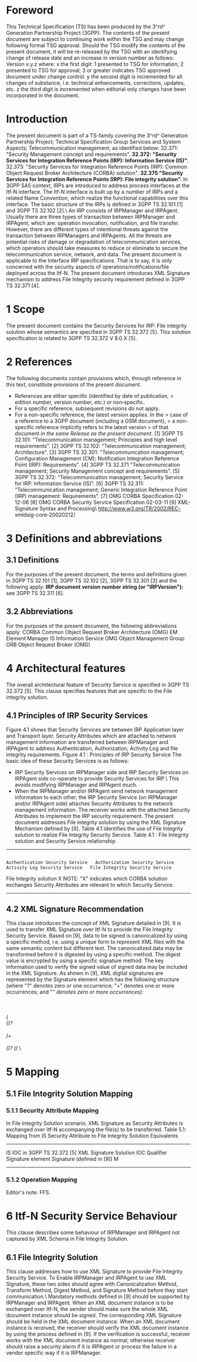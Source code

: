 # Foreword
This Technical Specification (TS) has been produced by the 3^rd^ Generation
Partnership Project (3GPP).
The contents of the present document are subject to continuing work within the
TSG and may change following formal TSG approval. Should the TSG modify the
contents of the present document, it will be re-released by the TSG with an
identifying change of release date and an increase in version number as
follows:
Version x.y.z
where:
x the first digit:
1 presented to TSG for information;
2 presented to TSG for approval;
3 or greater indicates TSG approved document under change control.
y the second digit is incremented for all changes of substance, i.e. technical
enhancements, corrections, updates, etc.
z the third digit is incremented when editorial only changes have been
incorporated in the document.
# Introduction
The present document is part of a TS-family covering the 3^rd^ Generation
Partnership Project; Technical Specification Group Services and System
Aspects; Telecommunication management; as identified below:
32.371: \"Security Management concept and requirements\".
**32.372: \"Security Services for Integration Reference Points (IRP):
Information Service (IS)\".**
32.373: \"Security Services for Integration Reference Points (IRP): Common
Object Request Broker Architecture (CORBA) solution\".
**32.375 \"Security Services for Integration Reference Points (IRP): File
integrity solution\".**
In 3GPP SA5 context, IRPs are introduced to address process interfaces at the
Itf-N interface. The Itf-N interface is built up by a number of IRPs and a
related Name Convention, which realize the functional capabilities over this
interface. The basic structure of the IRPs is defined in 3GPP TS 32.101 [1]
and 3GPP TS 32.102 [2].\ An IRP consists of IRPManager and IRPAgent. Usually
there are three types of transaction between IRPManager and IRPAgent, which
are: operation invocation, notification, and file transfer.
However, there are different types of intentional threats against the
transaction between IRPManagers and IRPAgents. All the threats are potential
risks of damage or degradation of telecommunication services, which operators
should take measures to reduce or eliminate to secure the telecommunication
service, network, and data.
The present document is applicable to the Interface IRP specifications. That
is to say, it is only concerned with the security aspects of
operations/notifications/file deployed across the Itf-N.
The present document introduces XML Signature mechanism to address File
Integrity security requirement defined in 3GPP TS 32.371 [4].
# 1 Scope
The present document contains the Security Services for IRP: File integrity
solution whose semantics are specified in 3GPP TS 32.372 [5].
This solution specification is related to 3GPP TS 32.372 V 8.0.X [5].
# 2 References
The following documents contain provisions which, through reference in this
text, constitute provisions of the present document.
  * References are either specific (identified by date of publication, > edition number, version number, etc.) or non‑specific.
  * For a specific reference, subsequent revisions do not apply.
  * For a non-specific reference, the latest version applies. In the > case of a reference to a 3GPP document (including a GSM document), > a non-specific reference implicitly refers to the latest version > of that document _in the same Release as the present document_.
[1] 3GPP TS 32.101: \"Telecommunication management; Principles and high level
requirements\".
[2] 3GPP TS 32.102: \"Telecommunication management; Architecture\".
[3] 3GPP TS 32.301: \"Telecommunication management; Configuration Management
(CM); Notification Integration Reference Point (IRP): Requirements\".
[4] 3GPP TS 32.371 \"Telecommunication management; Security Management concept
and requirements\".
[5] 3GPP TS 32.372: \"Telecommunication management; Security Service for IRP:
Information Service (IS)\".
[6] 3GPP TS 32.311: \"Telecommunication management; Generic Integration
Reference Point (IRP) management: Requirements\".
[7] OMG CORBA Specification 02-12-06
[8] OMG CORBA Security Service Specification 02-03-11
[9] XML-Signature Syntax and Processing\ http://www.w3.org/TR/2002/REC-
xmldsig-core-20020212/
# 3 Definitions and abbreviations
## 3.1 Definitions
For the purposes of the present document, the terms and definitions given in
3GPP TS 32.101 [1], 3GPP TS 32.102 [2], 3GPP TS 32.301 [3] and the following
apply:
**IRP document version number string (or \"IRPVersion\"):** see 3GPP TS 32.311
[6].
## 3.2 Abbreviations
For the purposes of the present document, the following abbreviations apply:
CORBA Common Object Request Broker Architecture (OMG)
EM Element Manager
IS Information Service
OMG Object Management Group
ORB Object Request Broker (OMG)
# 4 Architectural features
The overall architectural feature of Security Service is specified in 3GPP TS
32.372 [5]. This clause specifies features that are specific to the File
integrity solution.
## 4.1 Principles of IRP Security Services
Figure 4.1 shows that Security Services are between IRP Application layer and
Transport layer. Security Attributes which are attached to network management
information are transferred between IRPManager and IRPAgent to address
Authentication, Authorization, Activity Log and file integrity requirements.
Figure 4.1 : Principles of IRP Security Service
The basic idea of these Security Services is as follows:
  * IRP Security Services on IRPManager side and IRP Security Services on IRPAgent side co-operate to provide Security Services for IRP.\ This avoids modifying IRPManager and IRPAgent much.
  * When the IRPManager and/or IRPAgent send network management information to each other, the IRP Security Service (on IRPManager and/or IRPAgent side) attaches Security Attributes to the network management information. The receiver works with the attached Security Attributes to implement the IRP security requirement.
The present document addresses File integrity solution by using the XML
Signature Mechanism defined by [9].
Table 4.1 identifies the use of File Integrity solution to realize File
Integrity Security Service.
Table 4.1 : File Integrity solution and Security Service relationship
* * *
                                                                                                                     Authentication Security Service   Authorization Security Service   Activity Log Security Service   File Integrity Security Service
File Integrity solution X NOTE: \"X\" indicates which CORBA solution exchanges
Security Attributes are relevant to which Security Service.
* * *
## 4.2 XML Signature Recommendation
This clause introduces the concept of XML Signature detailed in [9]. It is
used to transfer XML Signature over Itf-N to provide the File Integrity
Security Service.
Based on [9], data to be signed is canonicalized by using a specific method,
i.e. using a unique form to represent XML files with the same semantic content
but different text. The canonicalized data may be transformed before it is
digested by using a specific method. The digest value is encrypted by using a
specific signature method. The key information used to verify the signed value
of signed data may be included in the XML Signature.
As shown in [9], XML digital signatures are represented by the Signature
element which has the following structure (where \"?\" denotes zero or one
occurrence; \"+\" denotes one or more occurrences; and \"*\" denotes zero or
more occurrences):
\
\
\
\
(\
(\)?
\
\
\)+
\
\
(\)?
(\)*
\
# 5 Mapping
## 5.1 File Integrity Solution Mapping
### 5.1.1 Security Attribute Mapping
In File Integrity Solution scenario, XML Signature as Security Attributes is
exchanged over Itf-N accompanying the file(s) to be transferred.
Table 5.1: Mapping from IS Security Attribute to File Integrity Solution
Equivalents
* * *
IS IOC in 3GPP TS 32.372 [5] XML Signature Solution IOC Qualifier Signature
element Signature (defined in [9]) M
* * *
### 5.1.2 Operation Mapping
Editor\'s note: FFS.
# 6 Itf-N Security Service Behaviour
This clause describes some behaviour of IRPManager and IRPAgent not captured
by XML Schema in File Integrity Solution.
## 6.1 File Integrity Solution
This clause addresses how to use XML Signature to provide File Integrity
Security Service.
To Enable IRPManager and IRPAgent to use XML Signature, these two sides should
agree with Canonicalization Method, Transform Method, Digest Method, and
Signature Method before they start communication.\ Mandatory methods defined
in [9] should be supported by IRPManager and IRPAgent.
When an XML document instance is to be exchanged over Itf-N, the sender should
make sure the whole XML document instance should be signed. The corresponding
XML Signature should be held in the XML document instance.
When an XML document instance is received, the receiver should verify the XML
document instance by using the process defined in [9].
If the verification is successful, receiver works with the XML document
instance as normal; otherwise receiver should raise a security alarm if it is
IRPAgent or process the failure in a vendor specific way if it is IRPManager.
#